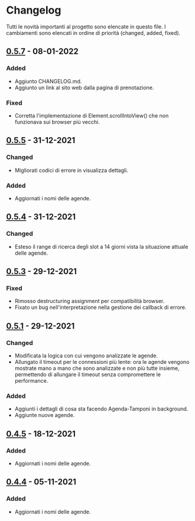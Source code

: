 # Changelog

Tutti le novità importanti al progetto sono elencate in questo file. I cambiamenti sono elencati in ordine di priorità (changed, added, fixed).

## [0.5.7] - 08-01-2022
### Added
- Aggiunto CHANGELOG.md.
- Aggiunto un link al sito web dalla pagina di prenotazione.

### Fixed
- Corretta l'implementazione di Element.scrollIntoView() che non funzionava sui browser più vecchi.

## [0.5.5] - 31-12-2021
### Changed
- Migliorati codici di errore in visualizza dettagli.

### Added
- Aggiornati i nomi delle agende.

## [0.5.4] - 31-12-2021
### Changed
- Esteso il range di ricerca degli slot a 14 giorni vista la situazione attuale delle agende.

## [0.5.3] - 29-12-2021
### Fixed
- Rimosso destructuring assignment per compatibilità browser.
- Fixato un bug nell'interpretazione nella gestione dei callback di errore.

## [0.5.1] - 29-12-2021
### Changed
- Modificata la logica con cui vengono analizzate le agende.
- Allungato il timeout per le connessioni più lente: ora le agende vengono mostrate mano a mano che sono analizzate e non più tutte insieme, permettendo di allungare il timeout senza compromettere le performance.

### Added
- Aggiunti i dettagli di cosa sta facendo Agenda-Tamponi in background.
- Aggiunte nuove agende.

## [0.4.5] - 18-12-2021
### Added
- Aggiornati i nomi delle agende.

## [0.4.4] - 05-11-2021
### Added
- Aggiornati i nomi delle agende.

[0.5.7]: https://github.com/andreacassani/Agenda-Tamponi/compare/v0.5.6...v0.5.7
[0.5.6]: https://github.com/andreacassani/Agenda-Tamponi/compare/v0.5.5...v0.5.6
[0.5.5]: https://github.com/andreacassani/Agenda-Tamponi/compare/v0.5.4...v0.5.5
[0.5.4]: https://github.com/andreacassani/Agenda-Tamponi/compare/v0.5.3...v0.5.4
[0.5.3]: https://github.com/andreacassani/Agenda-Tamponi/compare/v0.5.1...v0.5.3
[0.5.1]: https://github.com/andreacassani/Agenda-Tamponi/compare/v0.4.5...v0.5.1
[0.4.5]: https://github.com/andreacassani/Agenda-Tamponi/compare/v0.4.4...v0.4.5
[0.4.4]: https://github.com/andreacassani/Agenda-Tamponi/releases/tag/v0.4.4